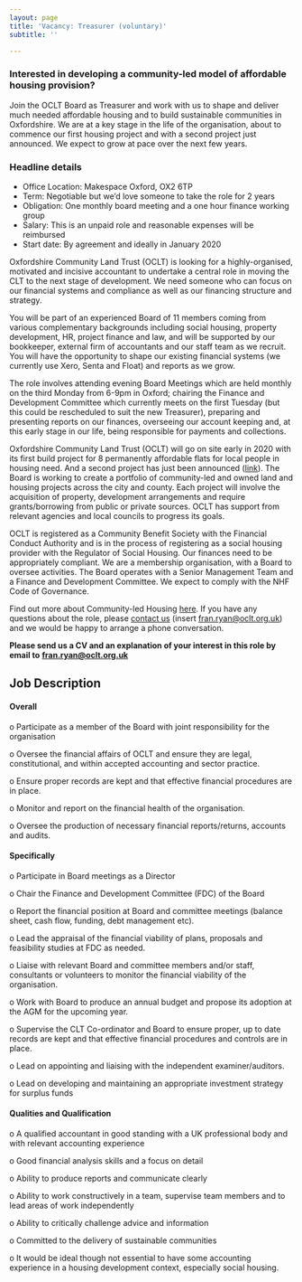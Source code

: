 ```yaml
---
layout: page
title: 'Vacancy: Treasurer (voluntary)'
subtitle: ''

---
```

### Interested in developing a community-led model of affordable housing provision?

Join the OCLT Board as Treasurer and work with us to shape and deliver much needed affordable housing and to build sustainable communities in Oxfordshire. We are at a key stage in the life of the organisation, about to commence our first housing project and with a second project just announced. We expect to grow at pace over the next few years.

<div class="pullout-box">

<h3>Headline details</h3>

<ul> <li>Office Location: Makespace Oxford, OX2 6TP</li>

<li>Term: Negotiable but we’d love someone to take the role for 2 years</li>

<li>Obligation: One monthly board meeting and a one hour finance working group</li>

<li>Salary: This is an unpaid role and reasonable expenses will be reimbursed</li>

<li>Start date: By agreement and ideally in January 2020</li>

</ul>

</div>

Oxfordshire Community Land Trust (OCLT) is looking for a highly-organised, motivated and incisive accountant to undertake a central role in moving the CLT to the next stage of development. We need someone who can focus on our financial systems and compliance as well as our financing structure and strategy.

You will be part of an experienced Board of 11 members coming from various complementary backgrounds including social housing, property development, HR, project finance and law, and will be supported by our bookkeeper, external firm of accountants and our staff team as we recruit. You will have the opportunity to shape our existing financial systems (we currently use Xero, Senta and Float) and reports as we grow.

The role involves attending evening Board Meetings which are held monthly on the third Monday from 6-9pm in Oxford; chairing the Finance and Development Committee which currently meets on the first Tuesday (but this could be rescheduled to suit the new Treasurer), preparing and presenting reports on our finances, overseeing our account keeping and, at this early stage in our life, being responsible for payments and collections.

Oxfordshire Community Land Trust (OCLT) will go on site early in 2020 with its first build project for 8 permanently affordable flats for local people in housing need. And a second project has just been announced ([link](https://www.oxford.gov.uk/news/article/1241/city_council_to_provide_land_to_pilot_community-led_housing_project_in_oxford)). The Board is working to create a portfolio of community-led and owned land and housing projects across the city and county. Each project will involve the acquisition of property, development arrangements and require grants/borrowing from public or private sources. OCLT has support from relevant agencies and local councils to progress its goals.

OCLT is registered as a Community Benefit Society with the Financial Conduct Authority and is in the process of registering as a social housing provider with the Regulator of Social Housing. Our finances need to be appropriately compliant. We are a membership organisation, with a Board to oversee activities. The Board operates with a Senior Management Team and a Finance and Development Committee. We expect to comply with the NHF Code of Governance.

Find out more about Community-led Housing [here](https://www.communityledhomes.org.uk/). If you have any questions about the role, please [contact us](https://www.oclt.org.uk/contact/) (insert [fran.ryan@oclt.org.uk](mailto:fran.ryan@oclt.org.uk)) and we would be happy to arrange a phone conversation.

**Please send us a CV and an explanation of your interest in this role by email to** [**fran.ryan@oclt.org.uk**](mailto:fran.ryan@oclt.org.uk)

## **Job Description**

#### **Overall**

o Participate as a member of the Board with joint responsibility for the organisation

o Oversee the financial affairs of OCLT and ensure they are legal, constitutional, and within accepted accounting and sector practice.

o Ensure proper records are kept and that effective financial procedures are in place.

o Monitor and report on the financial health of the organisation.

o Oversee the production of necessary financial reports/returns, accounts and audits.

#### **Specifically**

o Participate in Board meetings as a Director

o Chair the Finance and Development Committee (FDC) of the Board

o Report the financial position at Board and committee meetings (balance sheet, cash flow, funding, debt management etc).

o Lead the appraisal of the financial viability of plans, proposals and feasibility studies at FDC as needed.

o Liaise with relevant Board and committee members and/or staff, consultants or volunteers to monitor the financial viability of the organisation.

o Work with Board to produce an annual budget and propose its adoption at the AGM for the upcoming year.

o Supervise the CLT Co-ordinator and Board to ensure proper, up to date records are kept and that effective financial procedures and controls are in place.

o Lead on appointing and liaising with the independent examiner/auditors.

o Lead on developing and maintaining an appropriate investment strategy for surplus funds

#### **Qualities and Qualification**

o A qualified accountant in good standing with a UK professional body and with relevant accounting experience

o Good financial analysis skills and a focus on detail

o Ability to produce reports and communicate clearly

o Ability to work constructively in a team, supervise team members and to lead areas of work independently

o Ability to critically challenge advice and information

o Committed to the delivery of sustainable communities

o It would be ideal though not essential to have some accounting experience in a housing development context, especially social housing.